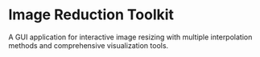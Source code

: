 # Image Reduction Toolkit
A GUI application for interactive image resizing with multiple interpolation methods and comprehensive visualization tools.

